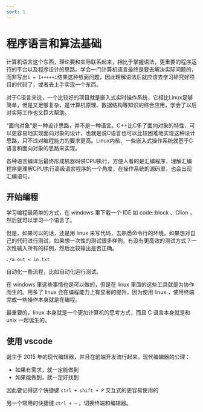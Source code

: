 ```yaml
---
sort: 1
---
```

# 程序语言和算法基础

计算机语言这个东西，理论要和实际联系起来，相比于掌握语法，更重要的程序运行的平台以及程序设计的思路。学会一门计算机语言最终是要去解决实际问题的，而非写出`i = i+++++i`结果这种纸面问题，因此理解语法后就应该去学习研究好项目的代码了，或者去上手实现一个东西。

对于C语言来说，一个比较好的项目就是嵌入式实时操作系统，它相比Linux足够简单，但是又足够复杂，是计算机原理、数据结构等知识的综合应用，学会了以后对实际工作也又巨大帮助。

“面向对象”是一种设计思路，并不是一种语言。C++比C多了面向对象的特性，可以更容易地实现面向对象的设计，也就是说C语言也可以比较困难地实现这种设计思路，只不过对编程能力的要求更高。Linux内核、一些嵌入式操作系统就基于C语言和面向对象的思路来实现。

各种语言编译后最终形成机器码供CPU执行，方便人看的是汇编程序，理解汇编程序是理解CPU执行高级语言程序的一个角度，在操作系统的源码里，也会出现汇编语句。


## 开始编程

学习编程最简单的方式，在 windows 里下载一个 IDE 如 code::block 、Clion ，然后就可以学习一个语言了。

但是，如果可以的话，还是用 linux 来写代码，去熟悉命令行的环境。如果想对自己的代码进行测试，如果想一次性的测试很多样例，有没有更高效的测试方式？一次性输入所有的样例，然后比较输出是否正确。

```
./a.out < in.txt
```

自动化一些流程，比如自动化运行测试。

在 windows 里这些事情也是可以做的，但是在 linux 里面的这些工具就是为协作而生的。用多了 linux 会在编程能力上有显著的提升，因为使用 linux ，使用终端完成一些操作本身就是在编程。

最重要的，linux 本身就是一个更加计算机的思考方式，而且 C 语言本身就是和 unix 一起诞生的。

## 使用 vscode

诞生于 2015 年的现代编辑器，并且在前端开发流行起来。现代编辑器的公理：
- 如果有需求，就一定能做到
- 如果能做到，就一定好找到

因此要记得这个快捷键 `ctrl + shift + P` 交互式的更容易使用的

另一个常用的快捷键 `ctrl + ~` ，切换终端和编辑器。




